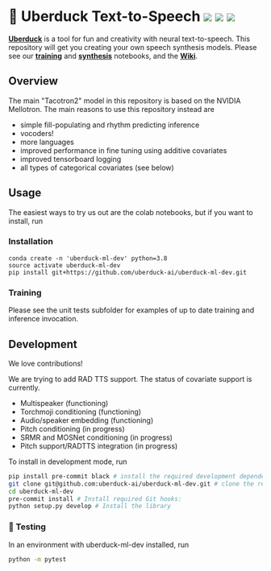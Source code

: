 # 🦆 Uberduck Text-to-Speech ![](https://img.shields.io/github/forks/uberduck-ai/uberduck-ml-dev) ![](https://img.shields.io/github/stars/uberduck-ai/uberduck-ml-dev) ![](https://img.shields.io/github/issues/uberduck-ai/uberduck-ml-dev)

[**Uberduck**](https://uberduck.ai/) is a tool for fun and creativity with neural text-to-speech. This repository will get you creating your own speech synthesis models. Please see our [**training**](https://colab.research.google.com/drive/1jF-Otw2_ssEcus4ISaIZu3QDmtifUvyY) and [**synthesis**](https://colab.research.google.com/drive/1wXWuhnw2pdfFy1L-pUzHfopW10W2GiJS) notebooks, and the [**Wiki**](https://github.com/uberduck-ai/uberduck-ml-dev/wiki).

## Overview

The main "Tacotron2" model in this repository is based on the NVIDIA Mellotron.  The main reasons to use this repository instead are

- simple fill-populating and rhythm predicting inference
- vocoders!
- more languages
- improved performance in fine tuning using additive covariates
- improved tensorboard logging
- all types of categorical covariates (see below)

## Usage

The easiest ways to try us out are the colab notebooks, but if you want to install, run 

### Installation

```
conda create -n 'uberduck-ml-dev' python=3.8
source activate uberduck-ml-dev
pip install git+https://github.com/uberduck-ai/uberduck-ml-dev.git
```

### Training

Please see the unit tests subfolder for examples of up to date training and inference invocation.

## Development

We love contributions!  

We are trying to add RAD TTS support.  The status of covariate support is currently.

- Multispeaker  (functioning) <br>
- Torchmoji conditioning (functioning)  <br>
- Audio/speaker embedding (functioning) <br>
- Pitch conditioning (in progress) <br>
- SRMR and MOSNet conditioning (in progress) <br>
- Pitch support/RADTTS integration (in progress) <br>


To install in development mode, run

```bash
pip install pre-commit black # install the required development dependencies in a virtual environment
git clone git@github.com:uberduck-ai/uberduck-ml-dev.git # clone the repository:
cd uberduck-ml-dev
pre-commit install # Install required Git hooks:
python setup.py develop # Install the library
```

### 🚩 Testing

In an environment with uberduck-ml-dev installed, run 

```bash
python -m pytest
```
